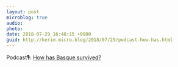 ```yaml
---
layout: post
microblog: true
audio: 
photo: 
date: 2018-07-29 16:48:15 +0800
guid: http://kerim.micro.blog/2018/07/29/podcast-how-has.html
---
```

Podcast🎙: [How has Basque survived?](https://overcast.fm/+lXIWcKC8)
